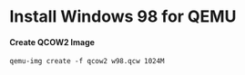 # Install Windows 98 for QEMU

#### Create QCOW2 Image
```console
qemu-img create -f qcow2 w98.qcw 1024M
```

